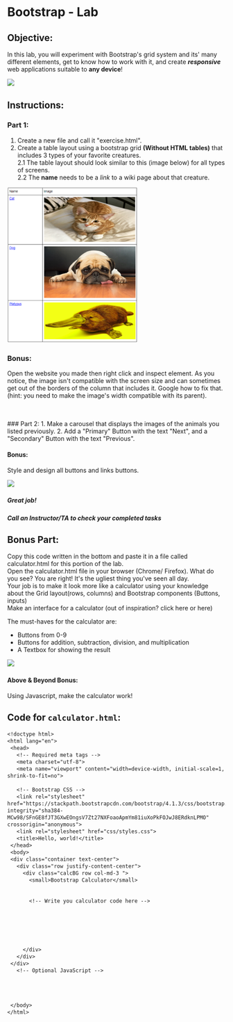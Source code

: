 # Bootstrap - Lab

## Objective: 
In this lab, you will experiment with Bootstrap's grid system and its' many different elements, get to know how to work with it, and create ***responsive*** web applications suitable to **any device**!





<img src="https://cdn.worldvectorlogo.com/logos/bootstrap-5-1.svg" width="150">





## Instructions:
### Part 1:
1. Create a new file and call it "exercise.html".
2. Create a table layout using a bootstrap grid **(Without HTML tables)** that includes 3 types of your favorite creatures.  
2.1 The table layout should look similar to this (image below) for all types of screens.  
2.2 The **name** needs to be a _link_ to a wiki page about that creature.

<img src="https://github.com/meet-projects/Y1YL-Labs/blob/master/Session%206%2C%20Bootstrap/BootstrapGrid.png" width="300">

### Bonus:  
Open the website you made then right click and inspect element. As you notice, the image isn't compatible with the screen size and can sometimes get out of the borders of the column that includes it. Google how to fix that. (hint: you need to make the image's width compatible with its parent).

  
  <br>
  <br>
### Part 2:
1. Make a carousel that displays the images of the animals you listed previously.
2. Add a "Primary" Button with the text "Next", and a "Secondary" Button with the text "Previous".

#### Bonus:
Style and design all buttons and links buttons.


<img src="https://webdevpuneet.com/wp-content/uploads/2019/09/Screenshot_84.png" width="500">  
  
##### Great job!
##### Call an Instructor/TA to check your completed tasks
 
 


## Bonus Part:  

Copy this code written in the bottom and paste it in a file called calculator.html for this portion of the lab.  
Open the calculator.html file in your browser (Chrome/ Firefox). What do you see?
You are right! It's the ugliest thing you've seen all day.  
Your job is to make it look more like a calculator using your knowledge about the Grid layout(rows, columns) and Bootstrap components (Buttons, inputs)  
Make an interface for a calculator (out of inspiration? click here or here)  

The must-haves for the calculator are:
- Buttons from 0-9
- Buttons for addition, subtraction, division, and multiplication
- A Textbox for showing the result
<img src="https://media.istockphoto.com/vectors/calculator-vector-id531633071?k=20&m=531633071&s=612x612&w=0&h=mEZntyKX_pFEupTpZLV9-asMCkGJk-uA8L0PUEpG-BQ=" width="150">


#### Above & Beyond Bonus:
Using Javascript, make the calculator work!

## Code for  `calculator.html`:
```
<!doctype html>
<html lang="en">
 <head>
   <!-- Required meta tags -->
   <meta charset="utf-8">
   <meta name="viewport" content="width=device-width, initial-scale=1, shrink-to-fit=no">

   <!-- Bootstrap CSS -->
   <link rel="stylesheet" href="https://stackpath.bootstrapcdn.com/bootstrap/4.1.3/css/bootstrap.min.css" integrity="sha384-MCw98/SFnGE8fJT3GXwEOngsV7Zt27NXFoaoApmYm81iuXoPkFOJwJ8ERdknLPMO" crossorigin="anonymous">
   <link rel="stylesheet" href="css/styles.css">
   <title>Hello, world!</title>
 </head>
 <body>
 <div class="container text-center">
   <div class="row justify-content-center">
     <div class="calcBG row col-md-3 ">
       <small>Bootstrap Calculator</small>


       <!-- Write you calculator code here -->






     </div>
   </div>
 </div>
   <!-- Optional JavaScript -->




 </body>
</html>
```


